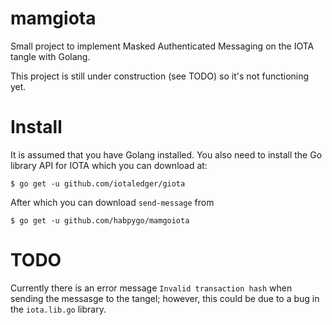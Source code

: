 # mamgiota

Small project to implement Masked Authenticated Messaging on the IOTA tangle with Golang.

This project is still under construction (see TODO) so it's not functioning yet.

# Install
It is assumed that you have Golang installed. You also need to install the Go library API for IOTA which you can download at:
```
$ go get -u github.com/iotaledger/giota
```
After which you can download `send-message` from
```
$ go get -u github.com/habpygo/mamgoiota
```

# TODO
Currently there is an error message `Invalid transaction hash` when sending the messasge to the tangel; however, this could be due to a bug in the `iota.lib.go` library.
